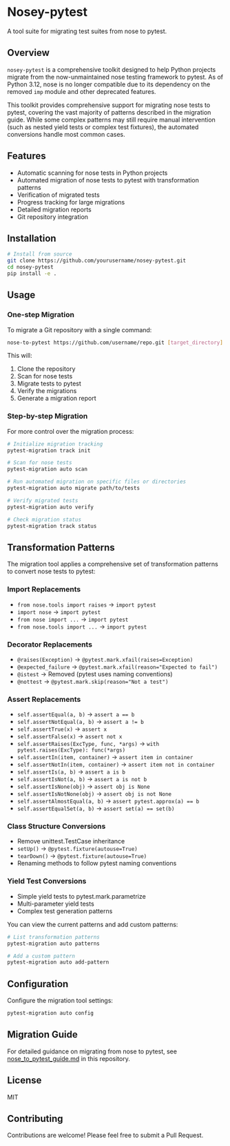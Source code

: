 # Nosey-pytest

A tool suite for migrating test suites from nose to pytest.

## Overview

`nosey-pytest` is a comprehensive toolkit designed to help Python projects migrate from the now-unmaintained nose testing framework to pytest. As of Python 3.12, nose is no longer compatible due to its dependency on the removed `imp` module and other deprecated features.

This toolkit provides comprehensive support for migrating nose tests to pytest, covering the vast majority of patterns described in the migration guide. While some complex patterns may still require manual intervention (such as nested yield tests or complex test fixtures), the automated conversions handle most common cases.

## Features

- Automatic scanning for nose tests in Python projects
- Automated migration of nose tests to pytest with transformation patterns
- Verification of migrated tests
- Progress tracking for large migrations
- Detailed migration reports
- Git repository integration

## Installation

```bash
# Install from source
git clone https://github.com/yourusername/nosey-pytest.git
cd nosey-pytest
pip install -e .
```

## Usage

### One-step Migration

To migrate a Git repository with a single command:

```bash
nose-to-pytest https://github.com/username/repo.git [target_directory]
```

This will:
1. Clone the repository
2. Scan for nose tests
3. Migrate tests to pytest
4. Verify the migrations
5. Generate a migration report

### Step-by-step Migration

For more control over the migration process:

```bash
# Initialize migration tracking
pytest-migration track init

# Scan for nose tests
pytest-migration auto scan

# Run automated migration on specific files or directories
pytest-migration auto migrate path/to/tests

# Verify migrated tests
pytest-migration auto verify

# Check migration status
pytest-migration track status
```

## Transformation Patterns

The migration tool applies a comprehensive set of transformation patterns to convert nose tests to pytest:

### Import Replacements
- `from nose.tools import raises` → `import pytest`
- `import nose` → `import pytest`
- `from nose import ...` → `import pytest`
- `from nose.tools import ...` → `import pytest`

### Decorator Replacements
- `@raises(Exception)` → `@pytest.mark.xfail(raises=Exception)`
- `@expected_failure` → `@pytest.mark.xfail(reason="Expected to fail")`
- `@istest` → Removed (pytest uses naming conventions)
- `@nottest` → `@pytest.mark.skip(reason="Not a test")`

### Assert Replacements
- `self.assertEqual(a, b)` → `assert a == b`
- `self.assertNotEqual(a, b)` → `assert a != b`
- `self.assertTrue(x)` → `assert x`
- `self.assertFalse(x)` → `assert not x`
- `self.assertRaises(ExcType, func, *args)` → `with pytest.raises(ExcType): func(*args)`
- `self.assertIn(item, container)` → `assert item in container`
- `self.assertNotIn(item, container)` → `assert item not in container`
- `self.assertIs(a, b)` → `assert a is b`
- `self.assertIsNot(a, b)` → `assert a is not b`
- `self.assertIsNone(obj)` → `assert obj is None`
- `self.assertIsNotNone(obj)` → `assert obj is not None`
- `self.assertAlmostEqual(a, b)` → `assert pytest.approx(a) == b`
- `self.assertEqualSet(a, b)` → `assert set(a) == set(b)`

### Class Structure Conversions
- Remove unittest.TestCase inheritance
- `setUp()` → `@pytest.fixture(autouse=True)`
- `tearDown()` → `@pytest.fixture(autouse=True)`
- Renaming methods to follow pytest naming conventions

### Yield Test Conversions
- Simple yield tests to pytest.mark.parametrize
- Multi-parameter yield tests
- Complex test generation patterns

You can view the current patterns and add custom patterns:

```bash
# List transformation patterns
pytest-migration auto patterns

# Add a custom pattern
pytest-migration auto add-pattern
```

## Configuration

Configure the migration tool settings:

```bash
pytest-migration auto config
```

## Migration Guide

For detailed guidance on migrating from nose to pytest, see [nose_to_pytest_guide.md](nose_to_pytest_guide.md) in this repository.

## License

MIT

## Contributing

Contributions are welcome! Please feel free to submit a Pull Request.